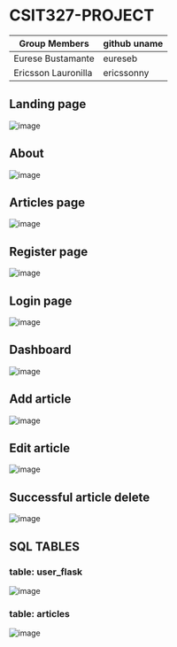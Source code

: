 # CSIT327-PROJECT

| Group Members       | github uname |
| ------------------- | ------------ |
| Eurese Bustamante   | eureseb      |
| Ericsson Lauronilla | ericssonny   |

## Landing page

![image](https://user-images.githubusercontent.com/18336854/163659513-3f8ce676-a94c-4f33-863e-58c7a9033dc1.png)

## About

![image](https://user-images.githubusercontent.com/18336854/163659582-1763558c-8213-430a-8f07-558230cd3ae9.png)

## Articles page

![image](https://user-images.githubusercontent.com/18336854/163659591-3e130ded-743a-4ac5-aa1c-9a41e1eb0cc6.png)

## Register page

![image](https://user-images.githubusercontent.com/18336854/163659601-fdb3a4ca-355d-4111-a56f-6cf6eed9b53d.png)

## Login page

![image](https://user-images.githubusercontent.com/18336854/163659609-a50bcc14-4ea1-43c1-beab-cec10ff8dd79.png)

## Dashboard

![image](https://user-images.githubusercontent.com/18336854/163659635-d91bd624-441f-4124-b959-26e769ba34da.png)

## Add article

![image](https://user-images.githubusercontent.com/18336854/163659654-fb963732-4346-451b-b239-da7c574a82f0.png)

## Edit article

![image](https://user-images.githubusercontent.com/18336854/163659663-fe14a510-41c4-48ae-b8e6-e4d128efac14.png)

## Successful article delete

![image](https://user-images.githubusercontent.com/18336854/163659671-d73796af-e0ff-4688-92ef-2f8a3d4073a4.png)

## SQL TABLES

### table: user_flask
![image](https://user-images.githubusercontent.com/18336854/163660048-88732e63-7d85-4eaf-a753-12e04f73ef92.png)

### table: articles
![image](https://user-images.githubusercontent.com/18336854/163660071-07267ac9-6d00-4f49-9743-ba0a1c5cbc8e.png)



